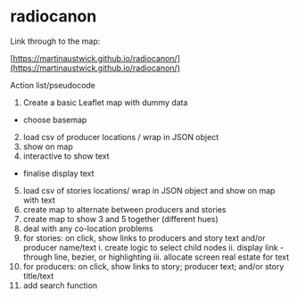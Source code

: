 # radiocanon

Link through to the map: 

[https://martinaustwick.github.io/radiocanon/](https://martinaustwick.github.io/radiocanon/)

Action list/pseudocode


1. Create a basic Leaflet map with dummy data
  * choose basemap
2. load csv of producer locations / wrap in JSON object
3. show on map
4. interactive to show text
  * finalise display text
5. load csv of stories locations/ wrap in JSON object and show on map with text
6. create map to alternate between producers and stories
7. create map to show 3 and 5 together (different hues)
8. deal with any co-location problems
9. for stories: on click, show links to producers and story text and/or producer name/text
  i. create logic to select child nodes
  ii. display link - through line, bezier, or highlighting
  iii. allocate screen real estate for text
10. for producers: on click, show links to story; producer text; and/or story title/text
11. add search function
